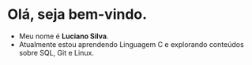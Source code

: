 # Olá, seja bem-vindo. 
- Meu nome é **Luciano Silva**.
- Atualmente estou aprendendo Linguagem C e explorando conteúdos sobre SQL, Git e Linux.
